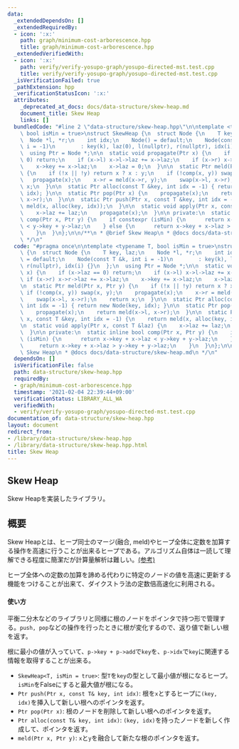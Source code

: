 ```yaml
---
data:
  _extendedDependsOn: []
  _extendedRequiredBy:
  - icon: ':x:'
    path: graph/minimum-cost-arborescence.hpp
    title: graph/minimum-cost-arborescence.hpp
  _extendedVerifiedWith:
  - icon: ':x:'
    path: verify/verify-yosupo-graph/yosupo-directed-mst.test.cpp
    title: verify/verify-yosupo-graph/yosupo-directed-mst.test.cpp
  _isVerificationFailed: true
  _pathExtension: hpp
  _verificationStatusIcon: ':x:'
  attributes:
    _deprecated_at_docs: docs/data-structure/skew-heap.md
    document_title: Skew Heap
    links: []
  bundledCode: "#line 2 \"data-structure/skew-heap.hpp\"\n\ntemplate <typename T,\
    \ bool isMin = true>\nstruct SkewHeap {\n  struct Node {\n    T key, laz;\n  \
    \  Node *l, *r;\n    int idx;\n    Node() = default;\n    Node(const T &k, int\
    \ i = -1)\n        : key(k), laz(0), l(nullptr), r(nullptr), idx(i) {}\n  };\n\
    \  using Ptr = Node *;\n\n  static void propagate(Ptr x) {\n    if (x->laz ==\
    \ 0) return;\n    if (x->l) x->l->laz += x->laz;\n    if (x->r) x->r->laz += x->laz;\n\
    \    x->key += x->laz;\n    x->laz = 0;\n  }\n\n  static Ptr meld(Ptr x, Ptr y)\
    \ {\n    if (!x || !y) return x ? x : y;\n    if (!comp(x, y)) swap(x, y);\n \
    \   propagate(x);\n    x->r = meld(x->r, y);\n    swap(x->l, x->r);\n    return\
    \ x;\n  }\n\n  static Ptr alloc(const T &key, int idx = -1) { return new Node(key,\
    \ idx); }\n\n  static Ptr pop(Ptr x) {\n    propagate(x);\n    return meld(x->l,\
    \ x->r);\n  }\n\n  static Ptr push(Ptr x, const T &key, int idx = -1) {\n    return\
    \ meld(x, alloc(key, idx));\n  }\n\n  static void apply(Ptr x, const T &laz) {\n\
    \    x->laz += laz;\n    propagate(x);\n  }\n\n private:\n  static inline bool\
    \ comp(Ptr x, Ptr y) {\n    if constexpr (isMin) {\n      return x->key + x->laz\
    \ < y->key + y->laz;\n    } else {\n      return x->key + x->laz > y->key + y->laz;\n\
    \    }\n  }\n};\n\n/**\n * @brief Skew Heap\n * @docs docs/data-structure/skew-heap.md\n\
    \ */\n"
  code: "#pragma once\n\ntemplate <typename T, bool isMin = true>\nstruct SkewHeap\
    \ {\n  struct Node {\n    T key, laz;\n    Node *l, *r;\n    int idx;\n    Node()\
    \ = default;\n    Node(const T &k, int i = -1)\n        : key(k), laz(0), l(nullptr),\
    \ r(nullptr), idx(i) {}\n  };\n  using Ptr = Node *;\n\n  static void propagate(Ptr\
    \ x) {\n    if (x->laz == 0) return;\n    if (x->l) x->l->laz += x->laz;\n   \
    \ if (x->r) x->r->laz += x->laz;\n    x->key += x->laz;\n    x->laz = 0;\n  }\n\
    \n  static Ptr meld(Ptr x, Ptr y) {\n    if (!x || !y) return x ? x : y;\n   \
    \ if (!comp(x, y)) swap(x, y);\n    propagate(x);\n    x->r = meld(x->r, y);\n\
    \    swap(x->l, x->r);\n    return x;\n  }\n\n  static Ptr alloc(const T &key,\
    \ int idx = -1) { return new Node(key, idx); }\n\n  static Ptr pop(Ptr x) {\n\
    \    propagate(x);\n    return meld(x->l, x->r);\n  }\n\n  static Ptr push(Ptr\
    \ x, const T &key, int idx = -1) {\n    return meld(x, alloc(key, idx));\n  }\n\
    \n  static void apply(Ptr x, const T &laz) {\n    x->laz += laz;\n    propagate(x);\n\
    \  }\n\n private:\n  static inline bool comp(Ptr x, Ptr y) {\n    if constexpr\
    \ (isMin) {\n      return x->key + x->laz < y->key + y->laz;\n    } else {\n \
    \     return x->key + x->laz > y->key + y->laz;\n    }\n  }\n};\n\n/**\n * @brief\
    \ Skew Heap\n * @docs docs/data-structure/skew-heap.md\n */\n"
  dependsOn: []
  isVerificationFile: false
  path: data-structure/skew-heap.hpp
  requiredBy:
  - graph/minimum-cost-arborescence.hpp
  timestamp: '2021-02-04 22:39:44+09:00'
  verificationStatus: LIBRARY_ALL_WA
  verifiedWith:
  - verify/verify-yosupo-graph/yosupo-directed-mst.test.cpp
documentation_of: data-structure/skew-heap.hpp
layout: document
redirect_from:
- /library/data-structure/skew-heap.hpp
- /library/data-structure/skew-heap.hpp.html
title: Skew Heap
---
```

## Skew Heap

Skew Heapを実装したライブラリ。

## 概要

Skew Heapとは、ヒープ同士のマージ(融合, meld)やヒープ全体に定数を加算する操作を高速に行うことが出来るヒープである。アルゴリズム自体は一読して理解できる程度に簡潔だが計算量解析は難しい。[(参考)](http://hos.ac/blog/#blog0001)

ヒープ全体への定数の加算を諦める代わりに特定のノードの値を高速に更新する機能をつけることが出来て、ダイクストラ法の定数倍高速化に利用される。

#### 使い方

平衡二分木などのライブラリと同様に根のノードをポインタで持つ形で管理する。`push, pop`などの操作を行ったときに根が変化するので、返り値で新しい根を返す。

根に最小の値が入っていて、`p->key + p->add`で`key`を、`p->idx`で`key`に関連する情報を取得することが出来る。

- `SkewHeap<T, isMin = true>`: 型`T`を`key`の型として最小値が根になるヒープ。`isMin`をFalseにすると最大値が根になる。
- `Ptr push(Ptr x, const T& key, int idx)`: 根を`x`とするヒープに`(key, idx)`を挿入して新しい根へのポインタを返す。
- `Ptr pop(Ptr x)`: 根のノードを削除して新しい根へのポインタを返す。
- `Ptr alloc(const T& key, int idx)`: `(key, idx)`を持ったノードを新しく作成して、ポインタを返す。
- `meld(Ptr x, Ptr y)`: `x`と`y`を融合して新たな根のポインタを返す。

